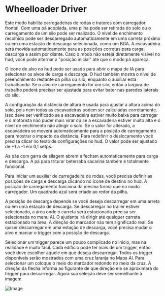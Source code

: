 # Wheelloader Driver


Este modo habilita carregadeiras de rodas e tratores com carregador frontal.
Com uma pá acoplada, uma pilha pode ser retirada do solo ou o carregamento de um silo pode ser realizado.
O nível de enchimento recolhido pode ser descarregado automaticamente em uma carreta próximo ou em uma estação de descarga selecionada, como um BGA.
A escavadeira será movida automaticamente para as posições corretas para carga, descarga e assim por diante.
Caso o modo não esteja diretamente visível no hud, você pode alternar a "posição inicial" até que o modo pá apareça.

O ícone de alvo no hud pode ser usado para abrir o mapa de IA para selecionar os alvos de carga e descarga.
O hud também mostra o nível de preenchimento restante da pilha ou silo, enquanto o auxiliar está trabalhando.
Se o alvo de carregamento for um silo, então a largura de trabalho poderá precisar ser ajustada para evitar bater nas paredes laterais do silo.

A configuração da distância de altura é usada para ajustar a altura acima do solo, pois nem todas as escavadeiras podem ser calculadas corretamente.
Isso deve ser verificado se a escavadeira estiver muito baixa para carregar e o motorista não puder mais virar ou se a escavadeira estiver muito alta e o nível de enchimento não atingir o solo.
Se o valor for alterado, a escavadeira se moverá automaticamente para a posição de carregamento para mostrar o impacto da distância.
Para redefinir o deslocamento você precisa clicar no texto de configurações no hud. O valor pode ser ajustado de +1 a -1 em 0,1 setps.

As pás com garra de silagem abrem e fecham automaticamente para carga e descarga.
A pá para triturar beterraba sacarina também é totalmente funcional.



Para iniciar um auxiliar de carregadeira de rodas, você precisa definir as posições de carga e descarga clicando no ícone de destino no hud.
A posição de carregamento funciona da mesma forma que no modo carregador. Um quadrado azul será criado ao redor da pilha.

A posição de descarga depende se você deseja descarregar em uma arreta ou em uma estação de descarga.
Se descarregar no trailer estiver selecionado, a área onde o carreta será estacionado precisa ser selecionada no menu AI.
O ajudante irá dirigir até qualquer carreta estacionado na área. A direção do marcador não tem significado real.
Se quiser descarregar em uma estação de descarga, você precisa mudar o alvo e marcar o trigger com a posição de descarga.



Selecionar um trigger parece um pouco complicado no início, mas na realidade é muito fácil.
Cada edifício pode ter mais de um trigger, então você deve escolher aquele em que deseja descarregar.
Todos os trigger disponíveis serão mostrados com uma cruz laranja no Mapa AI.
Para selecionar um coloque o meio do marcador redondo no meio da cruz.
A direção da flecha informa ao figurante de que direção ele se aproximará do trigger para descarregar.
Agora sua seleção deve ser semelhante à imagem.


![Image](/home/runner/work/CourseplayHelp/CourseplayHelp/shovelloadertrigger_0_0_830_610.png)


